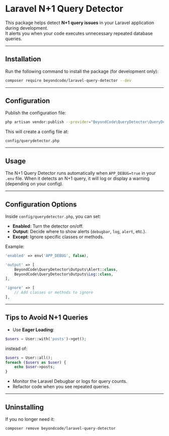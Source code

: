 # Laravel N+1 Query Detector

This package helps detect **N+1 query issues** in your Laravel application during development.  
It alerts you when your code executes unnecessary repeated database queries.

---

## **Installation**

Run the following command to install the package (for development only):

```bash
composer require beyondcode/laravel-query-detector --dev
````

---

## **Configuration**

Publish the configuration file:

```bash
php artisan vendor:publish --provider="BeyondCode\QueryDetector\QueryDetectorServiceProvider"
```

This will create a config file at:

```
config/querydetector.php
```

---

## **Usage**

The N+1 Query Detector runs automatically when `APP_DEBUG=true` in your `.env` file.
When it detects an N+1 query, it will log or display a warning (depending on your config).

---

## **Configuration Options**

Inside `config/querydetector.php`, you can set:

* **Enabled**: Turn the detector on/off.
* **Output**: Decide where to show alerts (`debugbar`, `log`, `alert`, etc.).
* **Except**: Ignore specific classes or methods.

Example:

```php
'enabled' => env('APP_DEBUG', false),

'output' => [
    BeyondCode\QueryDetector\Outputs\Alert::class,
    BeyondCode\QueryDetector\Outputs\Log::class,
],

'ignore' => [
    // Add classes or methods to ignore
],
```

---

## **Tips to Avoid N+1 Queries**

* Use **Eager Loading**:

```php
$users = User::with('posts')->get();
```

instead of:

```php
$users = User::all();
foreach ($users as $user) {
    echo $user->posts;
}
```

* Monitor the Laravel Debugbar or logs for query counts.
* Refactor code when you see repeated queries.

---

## **Uninstalling**

If you no longer need it:

```bash
composer remove beyondcode/laravel-query-detector
```

